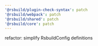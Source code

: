 ```yaml
---
'@rsbuild/plugin-check-syntax': patch
'@rsbuild/webpack': patch
'@rsbuild/shared': patch
'@rsbuild/core': patch
---
```


refactor: simplify RsbuildConfig definitions
